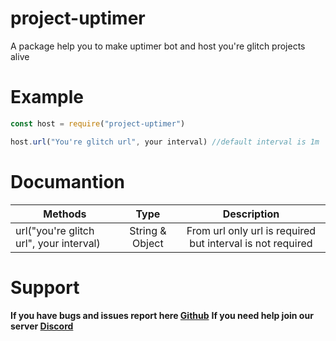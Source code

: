 # project-uptimer

A package help you to make uptimer bot and host you're glitch projects alive

# Example

```js
const host = require("project-uptimer")

host.url("You're glitch url", your interval) //default interval is 1m
```

# Documantion


| Methods       | Type           | Description |
| ------------- |:-------------:|:--------------:|
| url("you're glitch url", your interval)     | String & Object | From url only url is required but interval is not required |

# Support

**If you have bugs and issues report here [Github](https://github.com/RPGTheGreat/project-uptimer)**
**If you need help join our server [Discord](https://discord.gg/yqAGXbz)**
